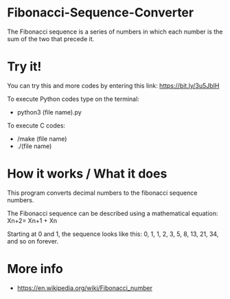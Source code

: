 # Fibonacci-Sequence-Converter

The Fibonacci sequence is a series of numbers in which each number is the sum of the two that precede it.

# Try it!
You can try this and more codes by entering this link: https://bit.ly/3u5JbIH

To execute Python codes type on the terminal: 
- python3 (file name).py

To execute C codes: 
- /make (file name)
- ./(file name)

# How it works / What it does

This program converts decimal numbers to the fibonacci sequence numbers. 

The Fibonacci sequence can be described using a mathematical equation: Xn+2= Xn+1 + Xn

Starting at 0 and 1, the sequence looks like this: 0, 1, 1, 2, 3, 5, 8, 13, 21, 34, and so on forever. 

# More info
- https://en.wikipedia.org/wiki/Fibonacci_number

